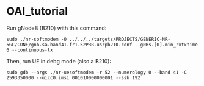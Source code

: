 # OAI_tutorial

Run gNodeB (B210) with this command: 

```
sudo ./nr-softmodem -O ../../../targets/PROJECTS/GENERIC-NR-5GC/CONF/gnb.sa.band41.fr1.52PRB.usrpb210.conf --gNBs.[0].min_rxtxtime 6 --continuous-tx
```

Then, run UE in debg mode (also a B210):

```
sudo gdb --args ./nr-uesoftmodem -r 52 --numerology 0 --band 41 -C 2593350000 --uicc0.imsi 001010000000001 --ssb 192
```
